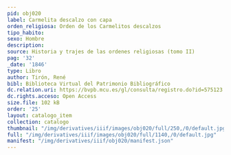```yaml
---
pid: obj020
label: Carmelita descalzo con capa
orden_religiosa: Orden de los Carmelitos descalzos
tipo_habito: 
sexo: Hombre
description: 
source: Historia y trajes de las ordenes religiosas (tomo II)
pag: '32'
_date: '1846'
type: Libro
author: Tirón, René
bibl: Biblioteca Virtual del Patrimonio Bibliográfico
dc.relation.uri: https://bvpb.mcu.es/gl/consulta/registro.do?id=575123
dc.rights.acceso: Open Access
size.file: 102 kB
order: '25'
layout: catalogo_item
collection: catalogo
thumbnail: "/img/derivatives/iiif/images/obj020/full/250,/0/default.jpg"
full: "/img/derivatives/iiif/images/obj020/full/1140,/0/default.jpg"
manifest: "/img/derivatives/iiif/obj020/manifest.json"
---
```

